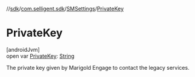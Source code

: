 //[sdk](../../../index.md)/[com.selligent.sdk](../index.md)/[SMSettings](index.md)/[PrivateKey](-private-key.md)

# PrivateKey

[androidJvm]\
open var [PrivateKey](-private-key.md): [String](https://developer.android.com/reference/kotlin/java/lang/String.html)

The private key given by Marigold Engage to contact the legacy services.

